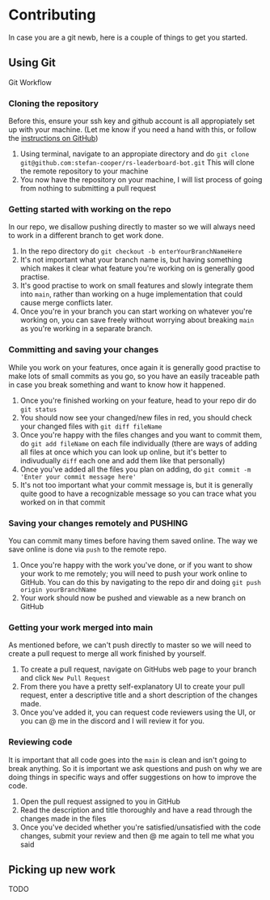 # Contributing

In case you are a git newb, here is a couple of things to get you started.

## Using Git

Git Workflow

### Cloning the repository

Before this, ensure your ssh key and github account is all appropiately set up with your machine. (Let me know if you need a hand with this, or follow the [instructions on GitHub](https://docs.github.com/en/authentication/connecting-to-github-with-ssh/generating-a-new-ssh-key-and-adding-it-to-the-ssh-agent))

1. Using terminal, navigate to an appropiate directory and do `git clone git@github.com:stefan-cooper/rs-leaderboard-bot.git` This will clone the remote repository to your machine
2. You now have the repository on your machine, I will list process of going from nothing to submitting a pull request

### Getting started with working on the repo

In our repo, we disallow pushing directly to master so we will always need to work in a different branch to get work done.

1. In the repo directory do `git checkout -b enterYourBranchNameHere`
2. It's not important what your branch name is, but having something which makes it clear what feature you're working on is generally good practise.
3. It's good practise to work on small features and slowly integrate them into `main`, rather than working on a huge implementation that could cause merge conflicts later.
4. Once you're in your branch you can start working on whatever you're working on, you can save freely without worrying about breaking `main` as you're working in a separate branch.

### Committing and saving your changes

While you work on your features, once again it is generally good practise to make lots of small commits as you go, so you have an easily traceable path in case you break something and want to know how it happened.

1. Once you're finished working on your feature, head to your repo dir do `git status`
2. You should now see your changed/new files in red, you should check your changed files with `git diff fileName`
3. Once you're happy with the files changes and you want to commit them, do `git add fileName` on each file individually (there are ways of adding all files at once which you can look up online, but it's better to indivudually `diff` each one and add them like that personally)
4. Once you've added all the files you plan on adding, do `git commit -m 'Enter your commit message here'`
5. It's not too important what your commit message is, but it is generally quite good to have a recognizable message so you can trace what you worked on in that commit

### Saving your changes remotely and PUSHING

You can commit many times before having them saved online. The way we save online is done via `push` to the remote repo.

1. Once you're happy with the work you've done, or if you want to show your work to me remotely; you will need to push your work online to GitHub. You can do this by navigating to the repo dir and doing `git push origin yourBranchName`
2. Your work should now be pushed and viewable as a new branch on GitHub

### Getting your work merged into main

As mentioned before, we can't push directly to master so we will need to create a pull request to merge all work finished by yourself.

1. To create a pull request, navigate on GitHubs web page to your branch and click `New Pull Request`
2. From there you have a pretty self-explanatory UI to create your pull request, enter a descriptive title and a short description of the changes made.
3. Once you've added it, you can request code reviewers using the UI, or you can @ me in the discord and I will review it for you.

### Reviewing code

It is important that all code goes into the `main` is clean and isn't going to break anything. So it is important we ask questions and push on why we are doing things in specific ways and offer suggestions on how to improve the code.

1. Open the pull request assigned to you in GitHub
2. Read the description and title thoroughly and have a read through the changes made in the files
3. Once you've decided whether you're satisfied/unsatisfied with the code changes, submit your review and then @ me again to tell me what you said

## Picking up new work

TODO